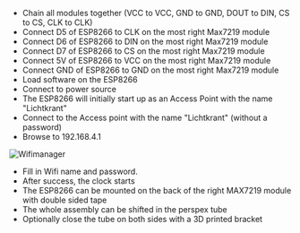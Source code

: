 - Chain all modules together (VCC to VCC, GND to GND, DOUT to DIN, CS to CS, CLK to CLK)
- Connect D5 of ESP8266 to CLK on the most right Max7219 module 
- Connect D6 of ESP8266 to DIN on the most right Max7219 module 
- Connect D7 of ESP8266 to CS on the most right Max7219 module
- Connect 5V of ESP8266 to VCC on the most right Max7219 module
- Connect GND of ESP8266 to GND on the most right Max7219 module
- Load software on the ESP8266
- Connect to power source
- The ESP8266 will initially start up as an Access Point with the name "Lichtkrant"
- Connect to the Access point with the name "Lichtkrant" (without a password)
- Browse to 192.168.4.1
  
 ![Wifimanager](https://github.com/rvangelder11/Tube_Clock/assets/90907092/e015b7f6-2212-4e08-b1be-d5a43b859e64)

- Fill in Wifi name and password.
- After success, the clock starts
- The ESP8266 can be mounted on the back of the right MAX7219 module with double sided tape
- The whole assembly can be shifted in the perspex tube
- Optionally close the tube on both sides with a 3D printed bracket 
